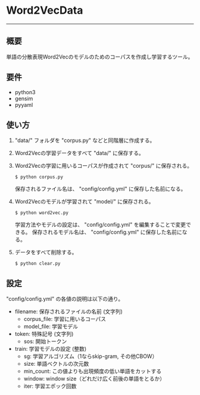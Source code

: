 # Word2VecData
***
## 概要
単語の分散表現Word2Vecのモデルのためのコーパスを作成し学習するツール。

## 要件
- python3
- gensim
- pyyaml

## 使い方
1. "data/" フォルダを "corpus.py" などと同階層に作成する。

2. Word2Vecの学習データをすべて "data/" に保存する。

3. Word2Vecの学習に用いるコーパスが作成されて "corpus/" に保存される。
    ```
    $ python corpus.py
    ```
    保存されるファイル名は、 "config/config.yml" に保存した名前になる。

4. Word2Vecのモデルが学習されて "model/" に保存される。
    ```
    $ python word2vec.py
    ```
    学習方法やモデルの設定は、 "config/config.yml" を編集することで変更できる。
    保存されるモデル名は、 "config/config.yml" に保存した名前になる。

5. データをすべて削除する。
    ```
    $ python clear.py
    ```

## 設定
"config/config.yml" の各値の説明は以下の通り。

- filename: 保存されるファイルの名前 (文字列)
    - corpus_file: 学習に用いるコーパス
    - model_file: 学習モデル
- token: 特殊記号 (文字列)
    - sos: 開始トークン
- train: 学習モデルの設定 (整数)
    - sg: 学習アルゴリズム（1ならskip-gram, その他CBOW）
    - size: 単語ベクトルの次元数
    - min_count: この値よりも出現頻度の低い単語をカットする
    - window: window size（どれだけ広く前後の単語をとるか）
    - iter: 学習エポック回数
